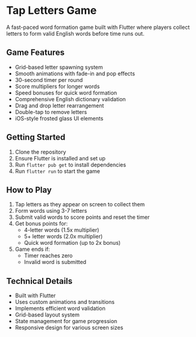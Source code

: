# Tap Letters Game

A fast-paced word formation game built with Flutter where players collect letters to form valid English words before time runs out.

## Game Features

- Grid-based letter spawning system
- Smooth animations with fade-in and pop effects
- 30-second timer per round
- Score multipliers for longer words
- Speed bonuses for quick word formation
- Comprehensive English dictionary validation
- Drag and drop letter rearrangement
- Double-tap to remove letters
- iOS-style frosted glass UI elements

## Getting Started

1. Clone the repository
2. Ensure Flutter is installed and set up
3. Run `flutter pub get` to install dependencies
4. Run `flutter run` to start the game

## How to Play

1. Tap letters as they appear on screen to collect them
2. Form words using 3-7 letters
3. Submit valid words to score points and reset the timer
4. Get bonus points for:
   - 4-letter words (1.5x multiplier)
   - 5+ letter words (2.0x multiplier)
   - Quick word formation (up to 2x bonus)
5. Game ends if:
   - Timer reaches zero
   - Invalid word is submitted

## Technical Details

- Built with Flutter
- Uses custom animations and transitions
- Implements efficient word validation
- Grid-based layout system
- State management for game progression
- Responsive design for various screen sizes
